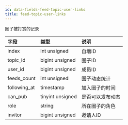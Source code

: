 ```yaml
---
id: data-fields-feed-topic-user-links
title: feed-topic-user-links
---
```


圈子被打赏的记录

| 字段 | 类型 | 说明 |
| :- | :- | :- |
| index | int unsigned | 自增ID |
| topic_id | bigint unsigned | 圈子ID |
| user_id | bigint unsigned | 成员ID |
| feeds_count | int unsigned | 圈子动态统计 |
| following_at | timestamp | 加入圈子的时间 |
| can_pub | tinyint unsigned | 是否可以发布动态 |
| role | string | 所在圈子的角色 |
| invitor | bigint unsigned | 邀请人ID |